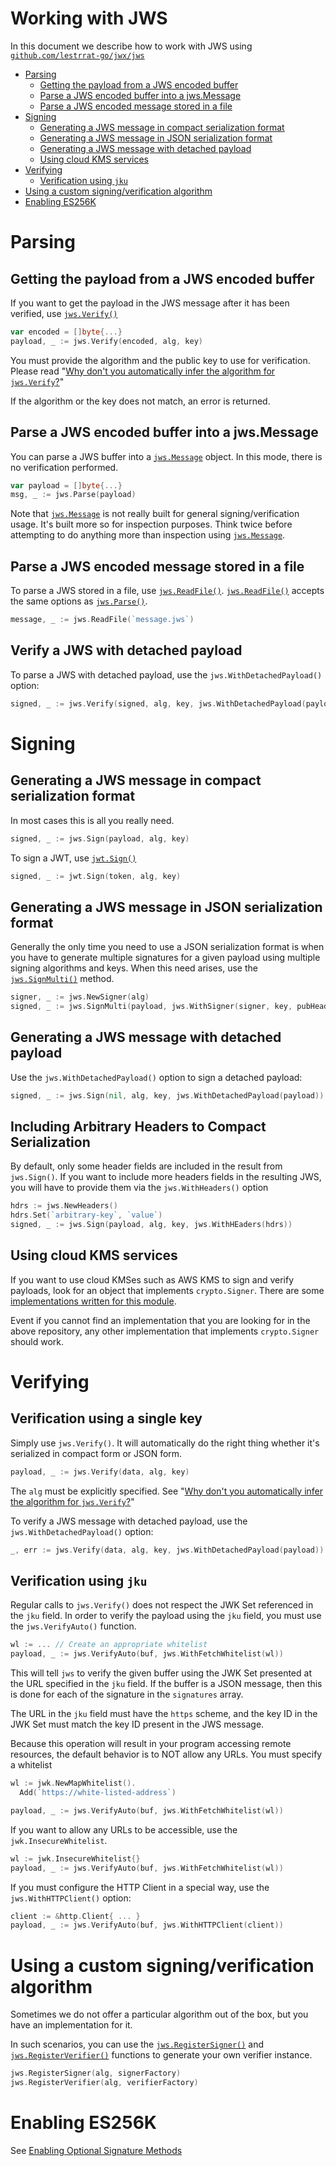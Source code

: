 # Working with JWS

In this document we describe how to work with JWS using [`github.com/lestrrat-go/jwx/jws`](https://pkg.go.dev/github.com/lestrrat-go/jwx/jws)

* [Parsing](#parsing)
  * [Getting the payload from a JWS encoded buffer](#getting-the-payload-from-a-jws-encoded-buffer)
  * [Parse a JWS encoded buffer into a jws.Message](#parse-a-jws-encoded-buffer-into-a-jwsmessage)
  * [Parse a JWS encoded message stored in a file](#parse-a-jws-encoded-message-stored-in-a-file)
* [Signing](#signing)
  * [Generating a JWS message in compact serialization format](#generating-a-jws-message-in-compact-serialization-format)
  * [Generating a JWS message in JSON serialization format](#generating-a-jws-message-in-json-serialization-format)
  * [Generating a JWS message with detached payload](#generating-a-jws-with-detached-payload)
  * [Using cloud KMS services](#using-cloud-kms-services)
* [Verifying](#verifying)
  * [Verification using `jku`](#verification-using-jku)
* [Using a custom signing/verification algorithm](#using-a-customg-signingverification-algorithm)
* [Enabling ES256K](#enabling-es256k)
# Parsing

## Getting the payload from a JWS encoded buffer

If you want to get the payload in the JWS message after it has been verified, use [`jws.Verify()`](https://pkg.go.dev/github.com/lestrrat-go/jwx/jws#Verify)

```go
var encoded = []byte{...}
payload, _ := jws.Verify(encoded, alg, key)
```

You must provide the algorithm and the public key to use for verification.
Please read "[Why don't you automatically infer the algorithm for `jws.Verify`?](99-faq.md#why-dont-you-automatically-infer-the-algorithm-for-jwsverify-)"

If the algorithm or the key does not match, an error is returned.

## Parse a JWS encoded buffer into a jws.Message

You can parse a JWS buffer into a [`jws.Message`](https://pkg.go.dev/github.com/lestrrat-go/jwx/jws#Message) object. In this mode, there is no verification performed.

```go
var payload = []byte{...}
msg, _ := jws.Parse(payload)
```

Note that [`jws.Message`](https://pkg.go.dev/github.com/lestrrat-go/jwx/jws#Message) is not really built for general signing/verification usage.
It's built more so for inspection purposes.
Think twice before attempting to do anything more than inspection using [`jws.Message`](https://pkg.go.dev/github.com/lestrrat-go/jwx/jws#Message).

## Parse a JWS encoded message stored in a file

To parse a JWS stored in a file, use [`jws.ReadFile()`](https://pkg.go.dev/github.com/lestrrat-go/jwx/jws#ReadFile). [`jws.ReadFile()`](https://pkg.go.dev/github.com/lestrrat-go/jwx/jws#ReadFile) accepts the same options as [`jws.Parse()`](https://pkg.go.dev/github.com/lestrrat-go/jwx/jws#Parse).

```go
message, _ := jws.ReadFile(`message.jws`)
```

## Verify a JWS with detached payload

To parse a JWS with detached payload, use the `jws.WithDetachedPayload()` option:

```go
signed, _ := jws.Verify(signed, alg, key, jws.WithDetachedPayload(payload))
```

# Signing

## Generating a JWS message in compact serialization format

In most cases this is all you really need.

```go
signed, _ := jws.Sign(payload, alg, key)
```

To sign a JWT, use [`jwt.Sign()`](https://pkg.go.dev/github.com/lestrrat-go/jwx/jwt#Sign)

```go
signed, _ := jwt.Sign(token, alg, key)
```

## Generating a JWS message in JSON serialization format

Generally the only time you need to use a JSON serialization format is when you have to generate multiple signatures for a given payload using multiple signing algorithms and keys.
When this need arises, use the [`jws.SignMulti()`](https://pkg.go.dev/github.com/lestrrat-go/jwx/jws#SignMulti) method.

```go
signer, _ := jws.NewSigner(alg)
signed, _ := jws.SignMulti(payload, jws.WithSigner(signer, key, pubHeaders, protHeaders)
```

## Generating a JWS message with detached payload

Use the `jws.WithDetachedPayload()` option to sign a detached payload:

```go
signed, _ := jws.Sign(nil, alg, key, jws.WithDetachedPayload(payload))
```

## Including Arbitrary Headers to Compact Serialization

By default, only some header fields are included in the result from `jws.Sign()`.
If you want to include more headers fields in the resulting JWS, you will have to provide them via the `jws.WithHeaders()` option

```go
hdrs := jws.NewHeaders()
hdrs.Set(`arbitrary-key`, `value`)
signed, _ := jws.Sign(payload, alg, key, jws.WithHEaders(hdrs))
```

## Using cloud KMS services

If you want to use cloud KMSes such as AWS KMS to sign and verify payloads, look for an object that implements
`crypto.Signer`. There are some [implementations written for this module](https://github.com/jwx-go/crypto-signer).

Event if you cannot find an implementation that you are looking for in the above repository, any other implementation that implements `crypto.Signer` should work.

# Verifying

## Verification using a single key

Simply use `jws.Verify()`. It will automatically do the right thing whether it's serialized in compact
form or JSON form.

```go
payload, _ := jws.Verify(data, alg, key)
```

The `alg` must be explicitly specified. See "[Why don't you automatically infer the algorithm for `jws.Verify`?](99-faq.md#why-dont-you-automatically-infer-the-algorithm-for-jwsverify-)"

To verify a JWS message with detached payload, use the `jws.WithDetachedPayload()` option:

```go
_, err := jws.Verify(data, alg, key, jws.WithDetachedPayload(payload))
```

## Verification using `jku`

Regular calls to `jws.Verify()` does not respect the JWK Set referenced in the `jku` field. In order to
verify the payload using the `jku` field, you must use the `jws.VerifyAuto()` function.

```go
wl := ... // Create an appropriate whitelist
payload, _ := jws.VerifyAuto(buf, jws.WithFetchWhitelist(wl))
```

This will tell `jws` to verify the given buffer using the JWK Set presented at the URL specified in
the `jku` field. If the buffer is a JSON message, then this is done for each of the signature in
the `signatures` array.

The URL in the `jku` field must have the `https` scheme, and the key ID in the JWK Set must
match the key ID present in the JWS message.

Because this operation will result in your program accessing remote resources, the default behavior
is to NOT allow any URLs. You must specify a whitelist

```go
wl := jwk.NewMapWhitelist().
  Add(`https://white-listed-address`)

payload, _ := jws.VerifyAuto(buf, jws.WithFetchWhitelist(wl))
```

If you want to allow any URLs to be accessible, use the `jwk.InsecureWhitelist`.

```go
wl := jwk.InsecureWhitelist{}
payload, _ := jws.VerifyAuto(buf, jws.WithFetchWhitelist(wl))
```

If you must configure the HTTP Client in a special way, use the `jws.WithHTTPClient()` option:

```go
client := &http.Client{ ... }
payload, _ := jws.VerifyAuto(buf, jws.WithHTTPClient(client))
```

# Using a custom signing/verification algorithm

Sometimes we do not offer a particular algorithm out of the box, but you have an implementation for it.

In such scenarios, you can use the [`jws.RegisterSigner()`](https://pkg.go.dev/github.com/lestrrat-go/jwx/jws#RegisterSigner) and [`jws.RegisterVerifier()`](https://pkg.go.dev/github.com/lestrrat-go/jwx/jws#RegisterVerifier) functions to
generate your own verifier instance. 

```go
jws.RegisterSigner(alg, signerFactory)
jws.RegisterVerifier(alg, verifierFactory)
```

# Enabling ES256K

See [Enabling Optional Signature Methods](./20-global-settings.md#enabling-optional-signature-methods)

